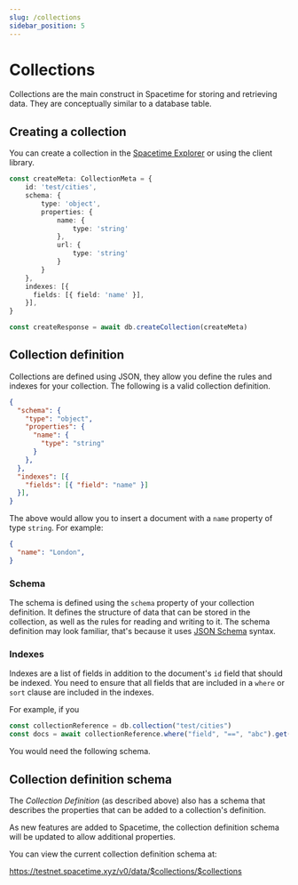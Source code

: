 ```yaml
---
slug: /collections
sidebar_position: 5
---
```


# Collections

Collections are the main construct in Spacetime for storing and retrieving data. They are conceptually similar to a database table.

## Creating a collection

You can create a collection in the [Spacetime Explorer](https://explorer.testnet.spacetime.xyz) or using the client library.

```ts
const createMeta: CollectionMeta = {
    id: 'test/cities',
    schema: {
        type: 'object',
        properties: {
            name: {
                type: 'string'
            },
            url: {
                type: 'string'
            }
        }
    },
    indexes: [{
      fields: [{ field: 'name' }],
    }],
}

const createResponse = await db.createCollection(createMeta)
```

## Collection definition

Collections are defined using JSON, they allow you define the rules and indexes for your collection. The following is a valid collection definition.

```json
{
  "schema": {
    "type": "object",
    "properties": {
      "name": {
        "type": "string"
      }
    },
  },
  "indexes": [{
    "fields": [{ "field": "name" }]
  }],
}
```

The above would allow you to insert a document with a `name` property of type `string`. For example:

```json
{
  "name": "London",
}
```


### Schema

The schema is defined using the `schema` property of your collection definition. It defines the structure of data that can be stored in the collection, as well as the rules for reading and writing to it. The schema definition may look familiar, that's because it uses [JSON Schema](https://json-schema.org/) syntax.


### Indexes

Indexes are a list of fields in addition to the document's `id` field that should be indexed. You need to ensure that all fields that are included in a `where` or `sort` clause are included in the indexes.

For example, if you 

```ts
const collectionReference = db.collection("test/cities")
const docs = await collectionReference.where("field", "==", "abc").get()
```

You would need the following schema.

## Collection definition schema

The *Collection Definition* (as described above) also has a schema that describes the properties that can be added to a collection's definition.

As new features are added to Spacetime, the collection definition schema will be updated to allow additional properties. 

You can view the current collection definition schema at:

https://testnet.spacetime.xyz/v0/data/$collections/$collections